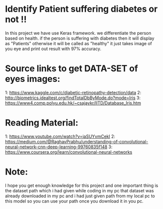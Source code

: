 # Identify Patient suffering diabetes or not !!

In this project we have use Keras framework. we differentiate the person based on health. if the person is suffering with diabetes then it will display as "Patients" otherwise it will be called as "healthy" it just takes image of you eye and print out result with 97% accuracy.

# Source links to get DATA-SET of eyes images:

1: https://www.kaggle.com/c/diabetic-retinopathy-detection/data
2: http://biometrics.idealtest.org/findTotalDbByMode.do?mode=Iris
3: https://www4.comp.polyu.edu.hk/~csajaykr/IITD/Database_Iris.htm

# Reading Material:

1: https://www.youtube.com/watch?v=iaSUYvmCekI
2: https://medium.com/@RaghavPrabhu/understanding-of-convolutional-neural-network-cnn-deep-learning-99760835f148
3: https://www.coursera.org/learn/convolutional-neural-networks

# Note: 

I hope you get enough knowledge for this project and one important thing is the dataset path which i had given while coding in my pc that dataset was already downloaded in my pc and i had just given path from my local pc to this model so you can use your path once you download it in you pc.

